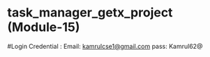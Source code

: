 # task_manager_getx_project (Module-15)
 
 #Login Credential :    Email: kamrulcse1@gmail.com    pass: Kamrul62@
